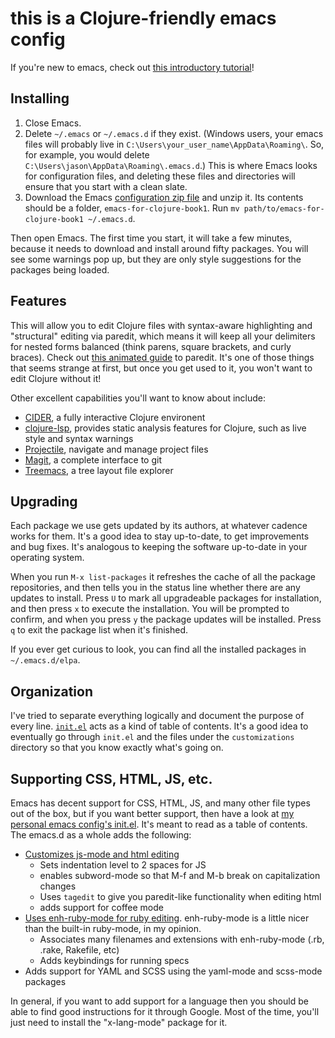 # this is a Clojure-friendly emacs config

If you're new to emacs, check out
[this introductory tutorial](http://www.braveclojure.com/basic-emacs/)!

## Installing

1. Close Emacs.
2. Delete `~/.emacs` or `~/.emacs.d` if they exist. (Windows users, your
   emacs files will probably live in
   `C:\Users\your_user_name\AppData\Roaming\`. So, for example, you
   would delete `C:\Users\jason\AppData\Roaming\.emacs.d`.) This is
   where Emacs looks for configuration files, and deleting these files
   and directories will ensure that you start with a clean slate.
3. Download the Emacs
   [configuration zip file](https://github.com/flyingmachine/emacs-for-clojure/archive/book1.zip)
   and unzip it. Its contents should be a folder,
   `emacs-for-clojure-book1`. Run `mv path/to/emacs-for-clojure-book1
   ~/.emacs.d`.

Then open Emacs. The first time you start, it will take a few minutes,
because it needs to download and install around fifty packages. You
will see some warnings pop up, but they are only style suggestions for
the packages being loaded.

## Features
This will allow you to edit Clojure files with syntax-aware
highlighting and "structural" editing via paredit, which means it will
keep all your delimiters for nested forms balanced (think parens, square
brackets, and curly braces). Check out [this animated
guide](http://danmidwood.com/content/2014/11/21/animated-paredit.html)
to paredit. It's one of those things that seems strange at first, but
once you get used to it, you won't want to edit Clojure without it!

Other excellent capabilities you'll want to know about include:

* [CIDER](https://cider.mx/), a fully interactive Clojure environent
* [clojure-lsp](https://clojure-lsp.io/), provides static analysis
  features for Clojure, such as live style and syntax warnings
* [Projectile](https://projectile.mx/), navigate and manage project
  files
* [Magit](https://magit.vc/), a complete interface to git
* [Treemacs](https://github.com/Alexander-Miller/treemacs), a tree
  layout file explorer

## Upgrading
Each package we use gets updated by its authors, at whatever cadence works for
them. It's a good idea to stay up-to-date, to get improvements and bug
fixes. It's analogous to keeping the software up-to-date in your operating
system.

When you run `M-x list-packages` it refreshes the cache of all the package
repositories, and then tells you in the status line whether there are any
updates to install. Press `U` to mark all upgradeable packages for installation,
and then press `x` to execute the installation. You will be prompted to confirm,
and when you press `y` the package updates will be installed. Press `q` to exit
the package list when it's finished.

If you ever get curious to look, you can find all the installed packages in `~/.emacs.d/elpa`.

## Organization

I've tried to separate everything logically and document the purpose
of every line. [`init.el`](./init.el) acts as a kind of table of
contents.  It's a good idea to eventually go through `init.el` and the
files under the `customizations` directory so that you know exactly
what's going on.

## Supporting CSS, HTML, JS, etc.

Emacs has decent support for CSS, HTML, JS, and many other file types
out of the box, but if you want better support, then have a look at 
[my personal emacs config's
init.el](https://github.com/flyingmachine/emacs.d/blob/master/init.el). 
It's meant to read as a table of contents. The emacs.d as a whole adds the following:

* [Customizes js-mode and html editing](https://github.com/flyingmachine/emacs.d/blob/master/customizations/setup-js.el)
    * Sets indentation level to 2 spaces for JS
    * enables subword-mode so that M-f and M-b break on capitalization changes
    * Uses `tagedit` to give you paredit-like functionality when editing html
    * adds support for coffee mode
* [Uses enh-ruby-mode for ruby
editing](https://github.com/flyingmachine/emacs.d/blob/master/customizations/setup-ruby.el). 
enh-ruby-mode is a little nicer than the built-in ruby-mode, in my opinion.
    * Associates many filenames and extensions with enh-ruby-mode (.rb, .rake, Rakefile, etc)
    * Adds keybindings for running specs
* Adds support for YAML and SCSS using the yaml-mode and scss-mode packages

In general, if you want to add support for a language then you should
be able to find good instructions for it through Google. Most of the
time, you'll just need to install the "x-lang-mode" package for it.
